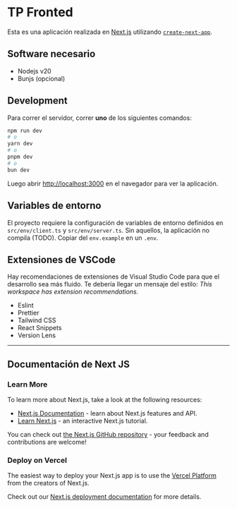# TP Fronted

Esta es una aplicación realizada en [Next.js](https://nextjs.org) utilizando [`create-next-app`](https://nextjs.org/docs/app/api-reference/cli/create-next-app).

## Software necesario

- Nodejs v20
- Bunjs (opcional)

## Development

Para correr el servidor, correr **uno** de los siguientes comandos:

```bash
npm run dev
# o
yarn dev
# o
pnpm dev
# o
bun dev
```

Luego abrir [http://localhost:3000](http://localhost:3000) en el navegador para ver la aplicación.

## Variables de entorno

El proyecto requiere la configuración de variables de entorno definidos en `src/env/client.ts` y `src/env/server.ts`. Sin aquellos, la aplicación no compila (TODO). Copiar del `env.example` en un `.env`.

## Extensiones de VSCode

Hay recomendaciones de extensiones de Visual Studio Code para que el desarrollo sea más fluido. Te debería llegar un mensaje del estilo: *This workspace has extension recommendations.*

- Eslint
- Prettier
- Tailwind CSS
- React Snippets
- Version Lens

---

## Documentación de Next JS

### Learn More

To learn more about Next.js, take a look at the following resources:

- [Next.js Documentation](https://nextjs.org/docs) - learn about Next.js features and API.
- [Learn Next.js](https://nextjs.org/learn) - an interactive Next.js tutorial.

You can check out [the Next.js GitHub repository](https://github.com/vercel/next.js) - your feedback and contributions are welcome!

### Deploy on Vercel

The easiest way to deploy your Next.js app is to use the [Vercel Platform](https://vercel.com/new?utm_medium=default-template&filter=next.js&utm_source=create-next-app&utm_campaign=create-next-app-readme) from the creators of Next.js.

Check out our [Next.js deployment documentation](https://nextjs.org/docs/app/building-your-application/deploying) for more details.
